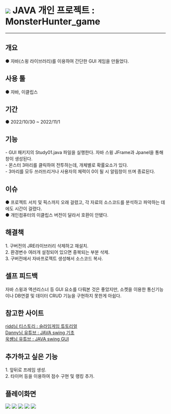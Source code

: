<h1><img src="https://img.shields.io/badge/Java-007396?style=flat&logo=Java&logoColor=white" />  JAVA 개인 프로젝트 : MonsterHunter_game</h1><hr>
<p><h2>개요</h2><p>● 자바(스윙 라이브러리)를 이용하여 간단한 GUI 게임을 만들었다.<p>
<h2>사용 툴</h2><p>● 자바, 이클립스<p>
<h2>기간</h2><p>● 2022/10/30 ~ 2022/11/1<p>
<h2>기능</h2><p> - GUI 패키지의 Study01.java 파일을 실행한다. 자바 스윙 JFrame과 Jpanel을 통해 창이 생성된다.<br> - 몬스터 3마리를 클릭하여 전투하는데, 개체별로 확률요소가 있다.<br> - 3마리를 모두 쓰러뜨리거나 사용자의 체력이 0이 될 시 알림창이 뜨며 종료된다.<p>
<h2>이슈</h2><p>● 프로젝트 서치 및 픽스까지 오래 걸렸고, 각 자료의 소스코드를 분석하고 파악하는 데에도 시간이 걸렸다.
<br>● 개인컴퓨터의 이클립스 버전이 달라서 호환이 안됐다.<p>
<h2>해결책</h3><p>1. 구버전의 JRE라이브러리 삭제하고 재설치.<br>2. 환경변수 여러개 설정되어 있으면 중복되는 부분 삭제.<br>3. 구버전에서 자바프로젝트 생성해서 소스코드 복사.<p>
<h2>셀프 피드백</h3><p>자바 스윙과 액션리스너 등 GUI 요소를 다뤄본 것은 좋았지만, 소켓을 이용한 통신기능이나 DB연결 및 데이터 CRUD 기능을 구현하지 못한게 아쉽다.<p>
<h2>참고한 사이트</h3><p><a href="https://ridd-coding.tistory.com/24?category=772279">ridd님 티스토리 : 슬라임게임 튜토리얼</a><br>
  <a href="https://www.youtube.com/playlist?list=PLHGvDasahwZPXuHYGhdMhU6Csjz1CjOi9">Danny님 유튜브 : JAVA swing 기초</a><br>
  <a href="https://www.youtube.com/playlist?list=PLm64kvQJ_78BXmJM1ICFYfRkoN83FvCwe">욱쌤님 유튜브 : JAVA swing GUI</a><p>
<h2>추가하고 싶은 기능</h2><p>1. 앞뒤로 프레임 생성.<br>2. 타이머 등을 이용하여 점수 구현 및 랭킹 추가.<p>
<h2>플레이화면</h2><p>
<img src="https://user-images.githubusercontent.com/114118261/199097634-b85e4360-1875-48ef-a04f-67bef6910021.PNG">
<img src="https://user-images.githubusercontent.com/114118261/199097640-30681a61-d432-4833-82bb-4bc6e1eef52b.png">
<img src="https://user-images.githubusercontent.com/114118261/199097644-94e91b2a-ef94-489d-a8c0-bd2bc5f1c642.png">
<img src="https://user-images.githubusercontent.com/114118261/199097646-dba1f8cf-fc05-44db-9ce1-d4b85e14caee.png">
<img src="https://user-images.githubusercontent.com/114118261/199097647-f037a678-f76f-449e-a384-0ab8d97a67b4.png">
